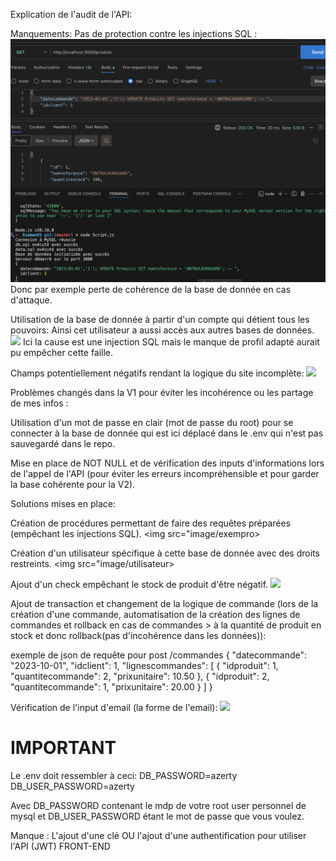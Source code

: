 Explication de l'audit de l'API:

Manquements:
Pas de protection contre les injections SQL :
<img src="images/injectionsql.png">
Donc par exemple perte de cohérence de la base de donnée en cas d'attaque.

Utilisation de la base de donnée à partir d'un compte qui détient tous les pouvoirs:
Ainsi cet utilisateur a aussi accès aux autres bases de données.
<img src="images/autrebdd">
Ici la cause est une injection SQL mais le manque de profil adapté aurait pu empêcher cette faille.

Champs potentiellement négatifs rendant la logique du site incomplète:
<img src="image/negatif">

Problèmes changés dans la V1 pour éviter les incohérence ou les partage de mes infos :

Utilisation d'un mot de passe en clair (mot de passe du root) pour se connecter à la base de donnée qui est ici déplacé dans le .env qui n'est pas sauvegardé dans le repo.

Mise en place de NOT NULL et de vérification des inputs d'informations lors de l'appel de l'API (pour éviter les erreurs incompréhensible et pour garder la base cohérente pour la V2).


Solutions mises en place:

Création de procédures permettant de faire des requêtes préparées (empêchant les injections SQL).
<img src="image/exempro>

Création d'un utilisateur spécifique à cette base de donnée avec des droits restreints.
<img src="image/utilisateur>

Ajout d'un check empêchant le stock de produit d'être négatif.
<img src="image/stock">

Ajout de transaction et changement de la logique de commande (lors de la création d'une commande, automatisation de la création des lignes de commandes et rollback en cas de commandes > à la quantité de produit en stock et donc rollback(pas d'incohérence dans les données)):

exemple de json de requête pour post /commandes
{
    "datecommande": "2023-10-01",
    "idclient": 1,
    "lignescommandes": [
        {
            "idproduit": 1,
            "quantitecommande": 2,
            "prixunitaire": 10.50
        },
        {
            "idproduit": 2,
            "quantitecommande": 1,
            "prixunitaire": 20.00
        }
    ]
}

Vérification de l'input d'email (la forme de l'email):
<img src="image/verifemail">



<h1>IMPORTANT</h1>
Le .env doit ressembler à ceci:
DB_PASSWORD=azerty
DB_USER_PASSWORD=azerty

Avec DB_PASSWORD contenant le mdp de votre root user personnel de mysql et 
DB_USER_PASSWORD étant le mot de passe que vous voulez.



Manque : 
L'ajout d'une clé OU l'ajout d'une authentification pour utiliser l'API (JWT)
FRONT-END
